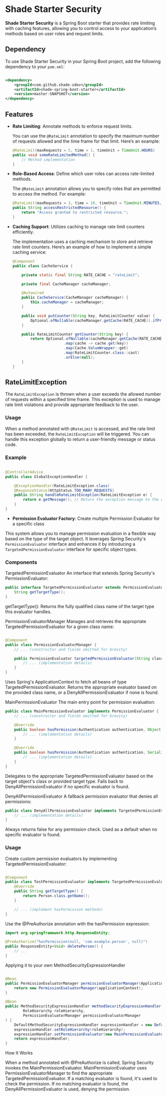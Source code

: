 # Shade Starter Security

**Shade Starter Security** is a Spring Boot starter that provides rate limiting with caching features, allowing you to control access to your application’s methods based on user roles and request
limits.

## Dependency

To use Shade Starter Security in your Spring Boot project, add the following dependency to your `pom.xml`:

```xml

<dependency>
    <groupId>com.github.shade-sdev</groupId>
    <artifactId>shade-spring-boot-starter</artifactId>
    <version>master-SNAPSHOT</version>
</dependency>
```

## Features

- **Rate Limiting**: Annotate methods to enforce request limits.

  You can use the `@RateLimit` annotation to specify the maximum number of requests allowed and the time frame for that limit. Here’s an example:

    ```java
    @RateLimit(maxRequests = 5, time = 1, timeUnit = TimeUnit.HOURS)
    public void someRateLimitedMethod() {
        // Method implementation
    }
    ```

- **Role-Based Access**: Define which user roles can access rate-limited methods.

  The `@RateLimit` annotation allows you to specify roles that are permitted to access the method. For example:

    ```java
    @RateLimit(maxRequests = 3, time = 10, timeUnit = TimeUnit.MINUTES, roles = {"ROLE_ADMIN", "ROLE_USER"})
    public String accessRestrictedResource() {
        return "Access granted to restricted resource.";
    }
    ```

- **Caching Support**: Utilizes caching to manage rate limit counters efficiently.

  The implementation uses a caching mechanism to store and retrieve rate limit counters. Here’s an example of how to implement a simple caching service:

    ```java
    @Component
    public class CacheService {

        private static final String RATE_CACHE = "rateLimit";

        private final CacheManager cacheManager;

        @Autowired
        public CacheService(CacheManager cacheManager) {
            this.cacheManager = cacheManager;
        }

        public void putCounter(String key, RateLimitCounter value) {
            Optional.ofNullable(cacheManager.getCache(RATE_CACHE)).ifPresent(c -> c.put(key, value));
        }

        public RateLimitCounter getCounter(String key) {
            return Optional.ofNullable(cacheManager.getCache(RATE_CACHE))
                           .map(cache -> cache.get(key))
                           .map(Cache.ValueWrapper::get)
                           .map(RateLimitCounter.class::cast)
                           .orElse(null);
        }
    }
    ```

## RateLimitException

The `RateLimitException` is thrown when a user exceeds the allowed number of requests within a specified time frame. This exception is used to manage rate limit violations and provide appropriate
feedback to the user.

### Usage

When a method annotated with `@RateLimit` is accessed, and the rate limit has been exceeded, the `RateLimitException` will be triggered. You can handle this exception globally to return a
user-friendly message or status code.

### Example

```java

@ControllerAdvice
public class GlobalExceptionHandler {

    @ExceptionHandler(RateLimitException.class)
    @ResponseStatus(HttpStatus.TOO_MANY_REQUESTS)
    public String handleRateLimitException(RateLimitException e) {
        return e.getMessage(); // Return the exception message to the user
    }
}
```

- **Permission Evaluator Factory**: Create multiple Permission Evaluator for a specific class

This system allows you to manage permission evaluation in a flexible way based on the type of the target object. It leverages Spring Security's `PermissionEvaluator` interface and enhances it by
introducing a `TargetedPermissionEvaluator` interface for specific object types.

### Components

TargetedPermissionEvaluator
An interface that extends Spring Security's PermissionEvaluator:

```java
public interface TargetedPermissionEvaluator extends PermissionEvaluator {
    String getTargetType();
}
```

getTargetType(): Returns the fully qualified class name of the target type this evaluator handles.

PermissionEvaluatorManager
Manages and retrieves the appropriate TargetedPermissionEvaluator for a given class name:

```java

@Component
public class PermissionEvaluatorManager {
    // ... (constructor and fields omitted for brevity)

    public PermissionEvaluator targetedPermissionEvaluator(String className) {
        // ... (implementation details)
    }
}
```

Uses Spring's ApplicationContext to fetch all beans of type TargetedPermissionEvaluator.
Returns the appropriate evaluator based on the provided class name, or a DenyAllPermissionEvaluator if none is found.

MainPermissionEvaluator
The main entry point for permission evaluation:

```java
public class MainPermissionEvaluator implements PermissionEvaluator {
    // ... (constructor and fields omitted for brevity)

    @Override
    public boolean hasPermission(Authentication authentication, Object targetDomainObject, Object permission) {
        // ... (implementation details)
    }

    @Override
    public boolean hasPermission(Authentication authentication, Serializable targetId, String targetType, Object permission) {
        // ... (implementation details)
    }
}
```

Delegates to the appropriate TargetedPermissionEvaluator based on the target object's class or provided target type.
Falls back to DenyAllPermissionEvaluator if no specific evaluator is found.

DenyAllPermissionEvaluator
A fallback permission evaluator that denies all permissions:

```java
public class DenyAllPermissionEvaluator implements TargetedPermissionEvaluator {
    // ... (implementation details)
}
```

Always returns false for any permission check.
Used as a default when no specific evaluator is found.

### Usage

Create custom permission evaluators by implementing TargetedPermissionEvaluator:

```java

@Component
public class TestPermissionEvaluator implements TargetedPermissionEvaluator {
    @Override
    public String getTargetType() {
        return Person.class.getName();
    }

    // ... (implement hasPermission methods)
}
```

Use the @PreAuthorize annotation with the hasPermission expression:

```java
import org.springframework.http.ResponseEntity;

@PreAuthorize("hasPermission(null, 'com.example.person', null)")
public ResponseEntity<Void> deletePerson() {
    // ...
}
```

Applying it to your own MethodSecurityExpressionHandler

```java

@Bean
public PermissionEvaluatorManager permissionEvaluatorManager(ApplicationContext applicationContext) {
    return new PermissionEvaluatorManager(applicationContext);
}

@Bean
public MethodSecurityExpressionHandler methodSecurityExpressionHandler(
        RoleHierarchy roleHierarchy,
        PermissionEvaluatorManager permissionEvaluatorManager
) {
    DefaultMethodSecurityExpressionHandler expressionHandler = new DefaultMethodSecurityExpressionHandler();
    expressionHandler.setRoleHierarchy(roleHierarchy);
    expressionHandler.setPermissionEvaluator(new MainPermissionEvaluator(permissionEvaluatorManager));
    return expressionHandler;
}
```

How It Works

When a method annotated with @PreAuthorize is called, Spring Security invokes the MainPermissionEvaluator.
MainPermissionEvaluator uses PermissionEvaluatorManager to find the appropriate TargetedPermissionEvaluator.
If a matching evaluator is found, it's used to check the permission.
If no matching evaluator is found, the DenyAllPermissionEvaluator is used, denying the permission.
